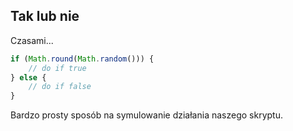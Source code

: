 
## Tak lub nie

Czasami...

```javascript
if (Math.round(Math.random())) {
	// do if true
} else {
	// do if false
}
```

Bardzo prosty sposób na symulowanie działania naszego skryptu.

